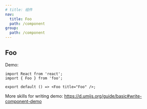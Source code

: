 ```yaml
---
# title: 组件
nav:
  title: Foo
  path: /component
group:
  path: /component
---
```


## Foo

Demo:

```tsx
import React from 'react';
import { Foo } from 'foo';

export default () => <Foo title="Foo" />;
```

More skills for writing demo: https://d.umijs.org/guide/basic#write-component-demo
